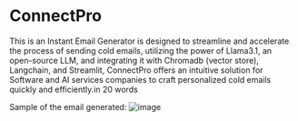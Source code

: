 ﻿# ConnectPro

 This is an Instant Email Generator is designed to streamline and accelerate the process of sending cold emails, utilizing the power of Llama3.1, an open-source LLM, and integrating it with Chromadb (vector store), Langchain, and Streamlit, ConnectPro offers an intuitive solution for Software and AI services companies to craft personalized cold emails quickly and efficiently.in 20 words
 
 Sample of the email generated:
 ![image](https://github.com/user-attachments/assets/fdec556f-e74a-418e-aaf5-ab5ae0d5f921)
